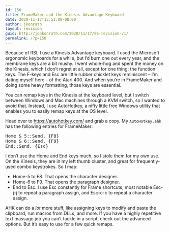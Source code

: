 ```yaml
---
id: 150
title: FrameMaker and the Kinesis Advantage Keyboard
date: 2020-11-17T13:51:09-08:00
author: jkonrath
layout: revision
guid: http://jonkonrath.com/2020/11/17/86-revision-v1/
permalink: /?p=150
---
```

Because of RSI, I use a Kinesis Advantage keyboard. I used the Microsoft ergonomic keyboards for a while, but I&#8217;d burn one out every year, and the membrane keys are a bit mushy. I went whole-hog and spent the money on the Kinesis, which I don&#8217;t regret at all, except for one thing: the function keys. The F-keys and Esc are little rubber chicklet keys reminiscent &#8211; I&#8217;m dating myself here &#8211; of the Atari 400. And when you&#8217;re in FrameMaker and doing some heavy formatting, those keys are essential.

You can remap keys in the Kinesis at the keyboard level, but I switch between Windows and Mac machines through a KVM switch, so I wanted to avoid that. Instead, I use AutoHotkey, a nifty little free Windows utility that enables you to easily remap keys at the OS level.

Head over to <a href="https://autohotkey.com/" target="_blank" rel="noopener noreferrer">https://autohotkey.com/</a> and grab a copy. My `AutoHotkey.ahk` has the following entries for FrameMaker:

<pre>Home & 5::Send, {F8}
Home & 6::Send, {F9}
End::Send, {Esc}</pre>

I don&#8217;t use the Home and End keys much, so I stole them for my own use. On the Kinesis, they are in my left thumb cluster, and great for frequently-used combo keystrokes. So I map:

  * Home-5 to F8. That opens the character designer.
  * Home-6 to F9. That opens the paragraph designer.
  * End to Esc. I use Esc constantly for Frame shortcuts, most notable Esc-j-j to repeat a paragraph assign, and Esc-c-c to repeat a character assign.

AHK can do a _lot_ more stuff, like assigning keys to modify and paste the clipboard, run macros from DLLs, and more. If you have a highly repetitive text massage job you can&#8217;t tackle in a script, check out the advanced options. But it&#8217;s easy to use for a few quick remaps.

&nbsp;